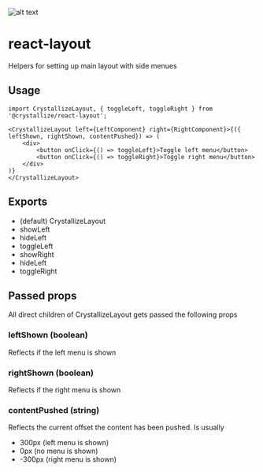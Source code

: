 ![alt text](https://raw.githubusercontent.com/snowballdigital/react-layout/HEAD/media/logo.png 'Boxes')

# react-layout

Helpers for setting up main layout with side menues

## Usage

```
import CrystallizeLayout, { toggleLeft, toggleRight } from '@crystallize/react-layout';

<CrystallizeLayout left={LeftComponent} right={RightComponent}>{({ leftShown, rightShown, contentPushed}) => (
    <div>
        <button onClick={() => toggleLeft}>Toggle left menu</button>
        <button onClick={() => toggleRight}>Toggle right menu</button>
    </div>
)}
</CrystallizeLayout>
```

## Exports

- (default) CrystallizeLayout
- showLeft
- hideLeft
- toggleLeft
- showRight
- hideLeft
- toggleRight

## Passed props

All direct children of CrystallizeLayout gets passed the following props

### leftShown (boolean)

Reflects if the left menu is shown

### rightShown (boolean)

Reflects if the right menu is shown

### contentPushed (string)

Reflects the current offset the content has been pushed. Is usually

- 300px (left menu is shown)
- 0px (no menu is shown)
- -300px (right menu is shown)

